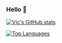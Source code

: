 ### Hello 👋

[![Vic's GitHub stats](https://github-readme-stats.vercel.app/api?username=LowerPlayz&show_icons=true&theme=merko)](https://github.com/anuraghazra/github-readme-stats)

[![Top Languages](https://github-readme-stats.vercel.app/api/top-langs/?username=LowerPlayz&show_icons=true&theme=merko)](https://github.com/anuraghazra/github-readme-stats)
